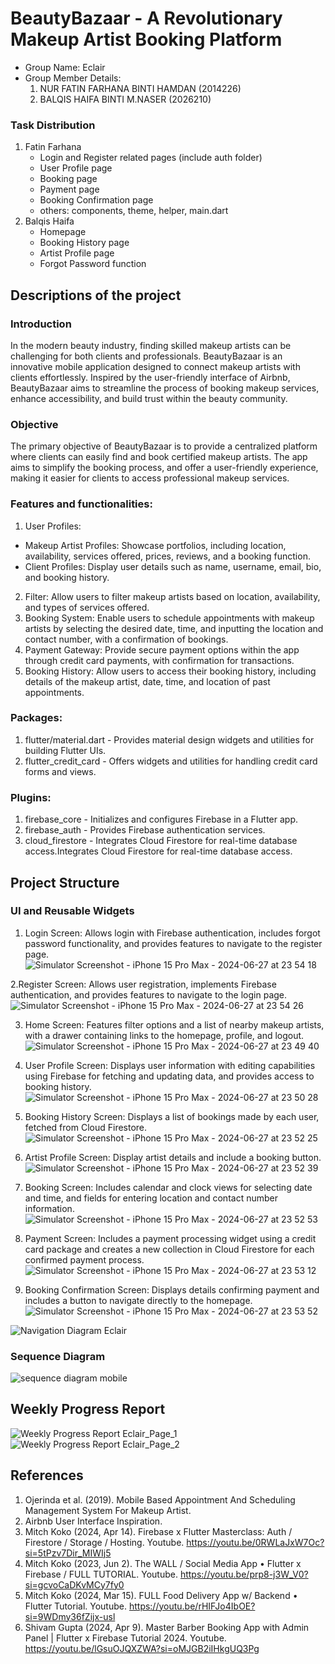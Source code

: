 # BeautyBazaar - A Revolutionary Makeup Artist Booking Platform

- Group Name: Eclair
- Group Member Details:
  1. NUR FATIN FARHANA BINTI HAMDAN (2014226)
  2. BALQIS HAIFA BINTI M.NASER (2026210)

### Task Distribution
1. Fatin Farhana
   - Login and Register related pages (include auth folder)
   - User Profile page
   - Booking page
   - Payment page
   - Booking Confirmation page
   - others: components, theme, helper, main.dart
2. Balqis Haifa
   - Homepage
   - Booking History page
   - Artist Profile page
   - Forgot Password function

## Descriptions of the project
### Introduction
In the modern beauty industry, finding skilled makeup artists can be challenging for both clients and professionals. BeautyBazaar is an innovative mobile application designed to connect makeup artists with clients effortlessly. Inspired by the user-friendly interface of Airbnb, BeautyBazaar aims to streamline the process of booking makeup services, enhance accessibility, and build trust within the beauty community.

### Objective
The primary objective of BeautyBazaar is to provide a centralized platform where clients can easily find and book certified makeup artists. The app aims to simplify the booking process, and offer a user-friendly experience, making it easier for clients to access professional makeup services.

### Features and functionalities:
1. User Profiles:
- Makeup Artist Profiles: Showcase portfolios, including location, availability, services offered, prices, reviews, and a booking function.
- Client Profiles: Display user details such as name, username, email, bio, and booking history.
2. Filter: Allow users to filter makeup artists based on location, availability, and types of services offered.
3. Booking System: Enable users to schedule appointments with makeup artists by selecting the desired date, time, and inputting the location and contact number, with a confirmation of bookings.
4. Payment Gateway: Provide secure payment options within the app through credit card payments, with confirmation for transactions.
5. Booking History: Allow users to access their booking history, including details of the makeup artist, date, time, and location of past appointments.

### Packages:
  1. flutter/material.dart - Provides material design widgets and utilities for building Flutter UIs.
  2. flutter_credit_card - Offers widgets and utilities for handling credit card forms and views.

### Plugins:
  1. firebase_core - Initializes and configures Firebase in a Flutter app.
  2. firebase_auth - Provides Firebase authentication services.
  3. cloud_firestore - Integrates Cloud Firestore for real-time database access.Integrates Cloud Firestore for real-time database access.

## Project Structure
### UI and Reusable Widgets
  1. Login Screen: Allows login with Firebase authentication, includes forgot password functionality, and provides features to navigate to the register page.
![Simulator Screenshot - iPhone 15 Pro Max - 2024-06-27 at 23 54 18](https://github.com/ftynfrhn/beauty_bazaar/assets/133851030/1b26f259-b1b3-46b2-8bf7-9775d9f8f1b1)

  2.Register Screen: Allows user registration, implements Firebase authentication, and provides features to navigate to the login page.
![Simulator Screenshot - iPhone 15 Pro Max - 2024-06-27 at 23 54 26](https://github.com/ftynfrhn/beauty_bazaar/assets/133851030/c9c2d6c5-7c8d-4202-9a4d-4a0f66305074)

  3. Home Screen: Features filter options and a list of nearby makeup artists, with a drawer containing links to the homepage, profile, and logout.
![Simulator Screenshot - iPhone 15 Pro Max - 2024-06-27 at 23 49 40](https://github.com/ftynfrhn/beauty_bazaar/assets/133851030/1314e6b0-1860-4988-b53b-461fe0b75497)

  5. User Profile Screen: Displays user information with editing capabilities using Firebase for fetching and updating data, and provides access to booking history.
![Simulator Screenshot - iPhone 15 Pro Max - 2024-06-27 at 23 50 28](https://github.com/ftynfrhn/beauty_bazaar/assets/133851030/bbc84b2c-9760-4995-96e1-8a8d0df46e75)

  7. Booking History Screen: Displays a list of bookings made by each user, fetched from Cloud Firestore.
 ![Simulator Screenshot - iPhone 15 Pro Max - 2024-06-27 at 23 52 25](https://github.com/ftynfrhn/beauty_bazaar/assets/133851030/3160c653-6ab6-43f6-8c9b-ab908ab5e58f)

  9. Artist Profile Screen: Display artist details and include a booking button.
![Simulator Screenshot - iPhone 15 Pro Max - 2024-06-27 at 23 52 39](https://github.com/ftynfrhn/beauty_bazaar/assets/133851030/b2560906-ae9d-4b63-b252-59f52df1e63c)
 
  11. Booking Screen: Includes calendar and clock views for selecting date and time, and fields for entering location and contact number information.
![Simulator Screenshot - iPhone 15 Pro Max - 2024-06-27 at 23 52 53](https://github.com/ftynfrhn/beauty_bazaar/assets/133851030/6eb73837-b6ed-4442-bfb0-6d1c3cc5eb2b)

  13. Payment Screen: Includes a payment processing widget using a credit card package and creates a new collection in Cloud Firestore for each confirmed payment process.
![Simulator Screenshot - iPhone 15 Pro Max - 2024-06-27 at 23 53 12](https://github.com/ftynfrhn/beauty_bazaar/assets/133851030/dcbf0e95-1efd-4c6c-9764-943bc05a773e)

  15. Booking Confirmation Screen: Displays details confirming payment and includes a button to navigate directly to the homepage.
![Simulator Screenshot - iPhone 15 Pro Max - 2024-06-27 at 23 53 52](https://github.com/ftynfrhn/beauty_bazaar/assets/133851030/224f0cfd-342d-4d82-b365-b9fa998b1708)


  ![Navigation Diagram Eclair](https://github.com/ftynfrhn/beauty_bazaar/assets/123931608/98d9b901-69ef-464e-9c69-de58c2bfb537)

### Sequence Diagram
  ![sequence diagram mobile](https://github.com/ftynfrhn/beauty_bazaar/assets/123931608/20b68808-9208-40e0-8bd1-fec0124e83e5)

## Weekly Progress Report
![Weekly Progress Report Eclair_Page_1](https://github.com/ftynfrhn/beauty_bazaar/assets/123931608/52ffac83-4c22-448e-b458-f2272e5e836f)
![Weekly Progress Report Eclair_Page_2](https://github.com/ftynfrhn/beauty_bazaar/assets/123931608/6a1054d2-8b2a-429d-a694-3edee332e3bf)

## References
1. Ojerinda et al. (2019). Mobile Based Appointment And Scheduling Management System For Makeup Artist.
2. Airbnb User Interface Inspiration.
3. Mitch Koko (2024, Apr 14). Firebase x Flutter Masterclass: Auth / Firestore / Storage / Hosting. Youtube. https://youtu.be/0RWLaJxW7Oc?si=5tPzv7Dir_MIWIj5
4. Mitch Koko (2023, Jun 2). The WALL / Social Media App • Flutter x Firebase / FULL TUTORIAL. Youtube. https://youtu.be/prp8-j3W_V0?si=gcvoCaDKvMCy7fy0
5.  Mitch Koko (2024, Mar 15).  FULL Food Delivery App w/ Backend • Flutter Tutorial. Youtube. https://youtu.be/rHIFJo4IbOE?si=9WDmy36fZijx-usl
6. Shivam Gupta (2024, Apr 9). Master Barber Booking App with Admin Panel | Flutter x Firebase Tutorial 2024. Youtube. https://youtu.be/lGsuOJQXZWA?si=oMJGB2iIHkgUQ3Pg


